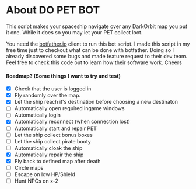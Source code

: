 # About DO PET BOT
This script makes your spaceship navigate over any DarkOrbit map you put it one.
While it does so you may let your PET collect loot.

You need the [botfather.io](https://botfather.io) client to run this bot script.
I made this script in my free time just to checkout what can be done with botfather.
Doing so I already discovered some bugs and made feature request to their dev team.
Feel free to check this code out to learn how their software work. Cheers

#### Roadmap? (Some things I want to try and test)
- [x] Check that the user is logged in
- [x] Fly randomly over the map.
- [x] Let the ship reach it's destination before choosing a new destinaton
- [ ] Automatically open required ingame windows
- [ ] Automatically login
- [x] Automatically reconnect (when connection lost)
- [ ] Automatically start and repair PET
- [ ] Let the ship collect bonus boxes
- [ ] Let the ship collect pirate booty
- [ ] Automatically cloak the ship
- [x] Automatically repair the ship
- [x] Fly back to defined map after death
- [ ] Circle maps
- [ ] Escape on low HP/Shield
- [ ] Hunt NPCs on x-2
